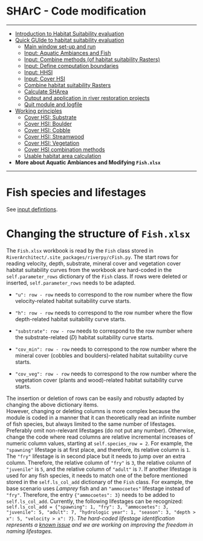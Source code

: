 SHArC - Code modification
=========================

***

- [Introduction to Habitat Suitability evaluation](SHArC#heintro)
- [Quick GUIde to habitat suitability evaluation](SHArC#hequick)
  * [Main window set-up and run](SHArC#hegui)
  * [Input: Aquatic Ambiances and Fish](SHArC#hefish)
  * [Input: Combine methods (of habitat suitability Rasters)](SHArC#hecombine)
  * [Input: Define computation boundaries](SHArC#hebound)
  * [Input: HHSI](SHArC#hemakehsi)
  * [Input: Cover HSI](SHArC#hemakecovhsi)
  * [Combine habitat suitability Rasters](SHArC#herunchsi)
  * [Calculate SHArea](SHArC#herunSHArea)
  * [Output and application in river restoration projects](SHArC#heoutput)
  * [Quit module and logfile](SHArC#hequit)
- [Working principles](SHArC-working-principles#heprin)
  * [Cover HSI: Substrate](SHArC-working-principles#subshsi)
  * [Cover HSI: Boulder](SHArC-working-principles#bouhsi)
  * [Cover HSI: Cobble](SHArC-working-principles#cobhsi)
  * [Cover HSI: Streamwood](SHArC-working-principles#woohsi)
  * [Cover HSI: Vegetation](SHArC-working-principles#veghsi)
  * [Cover HSI combination methods](SHArC-working-principles#hecombinecov)
  * [Usable habitat area calculation](SHArC-working-principles#hewuamethods)
- **More about Aquatic Ambiances and Modifying `Fish.xlsx`**
***

# Fish species and lifestages
See [input defintions](SHArC#hefish).

# Changing the structure of `Fish.xlsx`<a name="hecode"></a>

The `Fish.xlsx` workbook is read by the `Fish` class stored in `RiverArchitect/.site_packages/riverpy/cFish.py`. The start rows for reading velocity, depth, substrate, mineral cover and vegetation cover habitat suitability curves from the workbook are hard-coded in the `self.parameter_rows` dictionary of the `Fish` class. If rows were deleted or inserted, `self.parameter_rows` needs to be adapted.

-   `"u": row - row` needs to correspond to the row number where the flow velocity-related habitat suitability curve starts.

-   `"h": row - row` needs to correspond to the row number where the flow depth-related habitat suitability curve starts.

-   `"substrate": row - row` needs to correspond to the row number where the substrate-related (*D*) habitat suitability curve starts.

-   `"cov_min": row - row` needs to correspond to the row number where the mineral cover (cobbles and boulders)-related habitat suitability curve starts.

-   `"cov_veg": row - row` needs to correspond to the row number where the vegetation cover (plants and wood)-related habitat suitability curve starts.

The insertion or deletion of rows can be easily and robustly adapted by changing the above dictionary items.\
However, changing or deleting columns is more complex because the module is coded in a manner that it can theoretically read an infinite number of fish species, but always limited to the same number of lifestages.
Preferably omit non-relevant lifestages (do not put any number). Otherwise, change the code where read columns are relative incremental increases of numeric column values, starting at `self.species_row = 2`. For example, the `"spawning"` lifestage is at first place, and therefore, its relative column is `1`. The `"fry"` lifestage is in second place but it needs to jump over an extra column. Therefore, the relative column of `"fry"` is `3`, the relative column of `"juvenile"` is `5`, and the relative column of `"adult"` is `7`. If another lifestage is used for any fish species, it needs to match one of the before mentioned stored in the `self.ls_col_add` dictionary of the `Fish` class. For example, the base scenario uses *Lamprey* fish and an `"ammocoetes"` lifestage instead of `"fry"`. Therefore, the entry `{"ammocoetes": 3}` needs to be added to `self.ls_col_add`.
Currently, the following lifestages can be recognized: `self.ls_col_add = {"spawning": 1, "fry": 3, "ammocoetes": 3, "juvenile": 5, "adult": 7, "hydrologic year": 1, "season": 3, "depth > x": 5, "velocity > x": 7}`.
*The hard-coded lifestage identification represents a [known issue](Troubleshooting#issues) and we are working on improving the freedom in naming lifestages.*

[1]: https://github.com/RiverArchitect/RA_wiki/Installation
[2]: https://github.com/RiverArchitect/RA_wiki/Signposts
[3]: https://github.com/RiverArchitect/RA_wiki/LifespanDesign
[4]: https://github.com/RiverArchitect/RA_wiki/MaxLifespan
[5]: https://github.com/RiverArchitect/RA_wiki/ModifyTerrain
[6]: https://github.com/RiverArchitect/RA_wiki/SHArC
[7]: https://github.com/RiverArchitect/RA_wiki/ProjectMaker
[8]: https://github.com/RiverArchitect/RA_wiki/Tools
[9]: https://github.com/RiverArchitect/RA_wiki/FAQ
[10]: https://github.com/RiverArchitect/RA_wiki/Troubleshooting